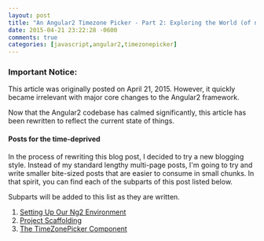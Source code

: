```yaml
---
layout: post
title: "An Angular2 Timezone Picker - Part 2: Exploring the World (of ng2)"
date: 2015-04-21 23:22:28 -0600
comments: true
categories: [javascript,angular2,timezonepicker]
---
```



### Important Notice:
This article was originally posted on April 21, 2015.  However, it quickly became irrelevant with major core changes to the Angular2 framework.

Now that the Angular2 codebase has calmed significantly, this article has been rewritten to reflect the current state of things.

#### Posts for the time-deprived

In the process of rewriting this blog post, I decided to try a new blogging style.  Instead of my standard lengthy multi-page posts, I'm going to try and write smaller bite-sized posts that are easier to consume in small chunks.  In that spirit, you can find each of the subparts of this post listed below.

Subparts will be added to this list as they are written.

1. [Setting Up Our Ng2 Environment](/blog/2015/12/13/an-ng2-timezone-picker-part-2-dot-1-the-environment/)
2. [Project Scaffolding](/blog/2015/12/14/an-ng2-timezone-picker-part-2-dot-2-scaffolding/)
2. [The TimeZonePicker Component](/blog/2015/12/14/an-ng2-timezone-picker-part-2-dot-3-the-timezonepicker-component/)

